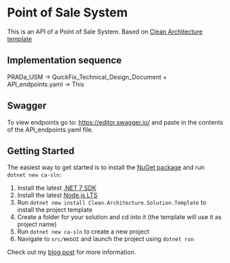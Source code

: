 # Point of Sale System

This is an API of a Point of Sale System.
Based on [Clean Architecture template](https://github.com/jasontaylordev/CleanArchitecture)

## Implementation sequence

PRADa_USM → QuickFix_Technical_Design_Document + API_endpoints.yaml → This

## Swagger

To view endpoints go to: <https://editor.swagger.io/> and paste in the contents of the API_endpoints.yaml file.

## Getting Started

The easiest way to get started is to install the [NuGet package](https://www.nuget.org/packages/Clean.Architecture.Solution.Template) and run `dotnet new ca-sln`:

1. Install the latest [.NET 7 SDK](https://dotnet.microsoft.com/download/dotnet/7.0)
2. Install the latest [Node.js LTS](https://nodejs.org/en/)
3. Run `dotnet new install Clean.Architecture.Solution.Template` to install the project template
4. Create a folder for your solution and cd into it (the template will use it as project name)
5. Run `dotnet new ca-sln` to create a new project
6. Navigate to `src/WebUI` and launch the project using `dotnet run`

Check out my [blog post](https://jasontaylor.dev/clean-architecture-getting-started/) for more information.
